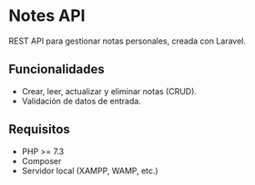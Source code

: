 # Notes API

REST API para gestionar notas personales, creada con Laravel.

## Funcionalidades
- Crear, leer, actualizar y eliminar notas (CRUD).
- Validación de datos de entrada.

## Requisitos
- PHP >= 7.3
- Composer
- Servidor local (XAMPP, WAMP, etc.)